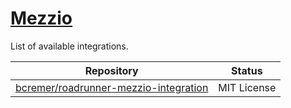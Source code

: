 # [Mezzio](https://docs.mezzio.dev/)
List of available integrations.

Repository | Status
--- | ---
[bcremer/roadrunner-mezzio-integration](https://github.com/bcremer/roadrunner-mezzio-integration)|MIT License 
